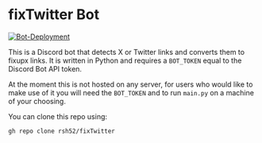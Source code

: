 # fixTwitter Bot

[![Bot-Deployment](https://github.com/rsh52/fixTwitter/workflows/run_bot/badge.svg)](https://github.com/rsh52/fixTwitter/workflows/run_bot/actions)

This is a Discord bot that detects X or Twitter links and converts them to fixupx links. It is written in Python and requires a `BOT_TOKEN` equal to the Discord Bot API token.

At the moment this is not hosted on any server, for users who would like to make use of it you will need the `BOT_TOKEN` and to run `main.py` on a machine of your choosing.

You can clone this repo using:

```
gh repo clone rsh52/fixTwitter
```
